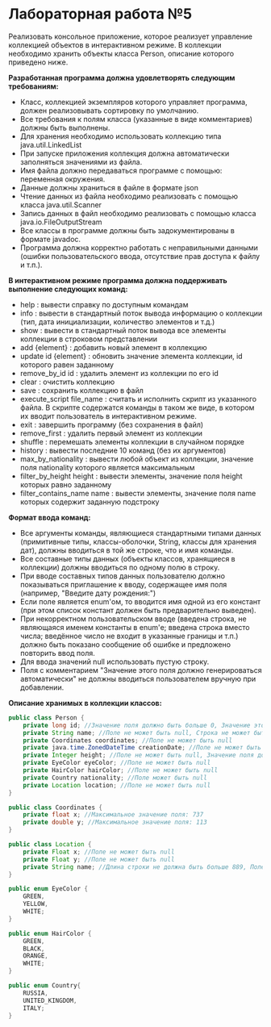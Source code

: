 # **Лабораторная работа №5**

Реализовать консольное приложение, которое реализует управление коллекцией объектов в интерактивном режиме. В коллекции необходимо хранить объекты класса Person, описание которого приведено ниже.

**Разработанная программа должна удовлетворять следующим требованиям:** 
* Класс, коллекцией экземпляров которого управляет программа, должен реализовывать сортировку по умолчанию. 
* Все требования к полям класса (указанные в виде комментариев) должны быть выполнены. 
* Для хранения необходимо использовать коллекцию типа java.util.LinkedList 
* При запуске приложения коллекция должна автоматически заполняться значениями из файла. 
* Имя файла должно передаваться программе с помощью: переменная окружения. 
* Данные должны храниться в файле в формате json 
* Чтение данных из файла необходимо реализовать с помощью класса java.util.Scanner 
* Запись данных в файл необходимо реализовать с помощью класса java.io.FileOutputStream 
* Все классы в программе должны быть задокументированы в формате javadoc. 
* Программа должна корректно работать с неправильными данными (ошибки пользовательского ввода, отсутствие прав доступа к файлу и т.п.). 

**В интерактивном режиме программа должна поддерживать выполнение следующих команд:** 
* help : вывести справку по доступным командам 
* info : вывести в стандартный поток вывода информацию о коллекции (тип, дата инициализации, количество элементов и т.д.)
* show : вывести в стандартный поток вывода все элементы коллекции в строковом представлении 
* add {element} : добавить новый элемент в коллекцию 
* update id {element} : обновить значение элемента коллекции, id которого равен заданному 
* remove_by_id id : удалить элемент из коллекции по его id 
* clear : очистить коллекцию 
* save : сохранить коллекцию в файл 
* execute_script file_name : считать и исполнить скрипт из указанного файла. В скрипте содержатся команды в таком же виде, в котором их вводит пользователь в интерактивном режиме. 
* exit : завершить программу (без сохранения в файл) 
* remove_first : удалить первый элемент из коллекции 
* shuffle : перемешать элементы коллекции в случайном порядке 
* history : вывести последние 10 команд (без их аргументов) 
* max_by_nationality : вывести любой объект из коллекции, значение поля nationality которого является максимальным 
* filter_by_height height : вывести элементы, значение поля height которых равно заданному 
* filter_contains_name name : вывести элементы, значение поля name которых содержит заданную подстроку 

**Формат ввода команд:** 
* Все аргументы команды, являющиеся стандартными типами данных (примитивные типы, классы-оболочки, String, классы для хранения дат), должны вводиться в той же строке, что и имя команды. 
* Все составные типы данных (объекты классов, хранящиеся в коллекции) должны вводиться по одному полю в строку. 
* При вводе составных типов данных пользователю должно показываться приглашение к вводу, содержащее имя поля (например, "Введите дату рождения:") 
* Если поле является enum'ом, то вводится имя одной из его констант (при этом список констант должен быть предварительно выведен). 
* При некорректном пользовательском вводе (введена строка, не являющаяся именем константы в enum'е; введена строка вместо числа; введённое число не входит в указанные границы и т.п.) должно быть показано сообщение об ошибке и предложено повторить ввод поля. 
* Для ввода значений null использовать пустую строку. 
* Поля с комментарием "Значение этого поля должно генерироваться автоматически" не должны вводиться пользователем вручную при добавлении. 

**Описание хранимых в коллекции классов:**
```java
public class Person {
    private long id; //Значение поля должно быть больше 0, Значение этого поля должно быть уникальным, Значение этого поля должно генерироваться автоматически
    private String name; //Поле не может быть null, Строка не может быть пустой
    private Coordinates coordinates; //Поле не может быть null
    private java.time.ZonedDateTime creationDate; //Поле не может быть null, Значение этого поля должно генерироваться автоматически
    private Integer height; //Поле не может быть null, Значение поля должно быть больше 0
    private EyeColor eyeColor; //Поле не может быть null
    private HairColor hairColor; //Поле не может быть null
    private Country nationality; //Поле может быть null
    private Location location; //Поле не может быть null
}

public class Coordinates {
    private float x; //Максимальное значение поля: 737
    private double y; //Максимальное значение поля: 113
}

public class Location {
    private Float x; //Поле не может быть null
    private Float y; //Поле не может быть null
    private String name; //Длина строки не должна быть больше 889, Поле может быть null
}

public enum EyeColor {
    GREEN,
    YELLOW,
    WHITE;
}

public enum HairColor {
    GREEN,
    BLACK,
    ORANGE,
    WHITE;
}

public enum Country{
    RUSSIA,
    UNITED_KINGDOM,
    ITALY;
}

```
